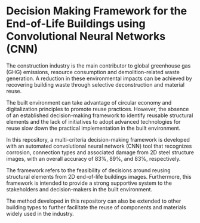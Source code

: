 # Decision Making Framework for the End-of-Life Buildings using Convolutional Neural Networks (CNN)

The construction industry is the main contributor to global greenhouse gas
(GHG) emissions, resource consumption and demolition-related waste generation.
A reduction in these environmental impacts can be achieved by recovering
building waste through selective deconstruction and material reuse.

The built environment can take advantage of circular economy and digitalization
principles to promote reuse practices. However, the absence of an established
decision-making framework to identify reusable structural elements and the lack
of initiatives to adopt advanced technologies for reuse slow down the practical
implementation in the built environment.

In this repository, a multi-criteria decision-making framework is developed
with an automated convolutional neural network (CNN) tool that recognizes
corrosion, connection types and associated damage from 2D steel structure
images, with an overall accuracy of 83%, 89%, and 83%, respectively.

The framework refers to the feasibility of decisions around reusing structural
elements from 2D end-of-life buildings images. Furthermore, this framework is
intended to provide a strong supportive system to the stakeholders and
decision-makers in the built environment.

The method developed in this repository can also be extended to other building
types to further facilitate the reuse of components and materials widely used
in the industry.
